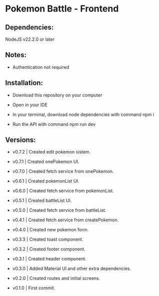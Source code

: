 # Pokemon Battle - Frontend

## Dependencies:

NodeJS v22.2.0 or later

## Notes:

- Authentication not required

## Installation:

- Download this repository on your computer

- Open in your IDE

- In your terminal, download node dependencies with command npm i

- Run the API with command npm run dev

## Versions:

- v0.7.2 | Created edit pokemon sistem.

- v0.7.1 | Created onePokemon UI.

- v0.7.0 | Created fetch service from onePokemon.

- v0.6.1 | Created pokemonList UI.

- v0.6.0 | Created fetch service from pokemonList.

- v0.5.1 | Created battleList UI.

- v0.5.0 | Created fetch service from battleList.

- v0.4.1 | Created fetch service from createPokemon.

- v0.4.0 | Created new pokemon form.

- v0.3.3 | Created toast component.

- v0.3.2 | Created footer component.

- v0.3.1 | Created header component.

- v0.3.0 | Added Material UI and other extra dependencies.

- v0.2.0 | Created routes and initial screens.

- v0.1.0 | First commit.
